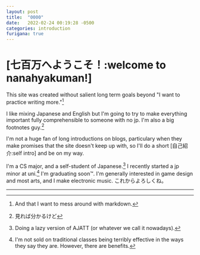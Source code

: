 ```yaml
---
layout: post
title:  "0000"
date:   2022-02-24 00:19:28 -0500
categories: introduction
furigana: true
---
```


# [七百万へようこそ！:welcome to nanahyakuman!]
This site was created without salient long term goals beyond "I want to practice writing more."[^5] 

I like mixing Japanese and English but I'm going to try to make everything important fully comprehensible to someone with no jp. I'm also a big footnotes guy.[^8]

I'm not a huge fan of long introductions on blogs, particulary when they make promises that the site doesn't keep up with, so I'll do a short [自己紹介:self intro] and be on my way.

I'm a CS major, and a self-student of Japanese.[^1] I recently started a jp minor at uni.[^2] I'm graduating soon™. I'm generally interested in game design and most arts, and I make electronic music. これからよろしくね。

---

[^1]: Doing a lazy version of AJATT (or whatever we call it nowadays).
[^2]: I'm not sold on traditional classes being terribly effective in the ways they say they are. However, there are benefits.
[^5]: And that I want to mess around with markdown.
[^8]: 見れば分かるけど